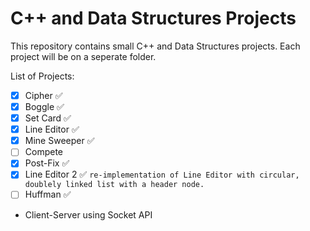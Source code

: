 # C++ and Data Structures Projects 
This repository contains small C++ and Data Structures projects. Each project will be on a seperate folder.

List of Projects:
- [x] Cipher :white_check_mark:
- [x] Boggle :white_check_mark:
- [x] Set Card :white_check_mark:
- [x] Line Editor :white_check_mark:
- [x] Mine Sweeper :white_check_mark:
- [ ] Compete
- [x] Post-Fix :white_check_mark:
- [x] Line Editor 2 :white_check_mark:
          `re-implementation of Line Editor with circular, doublely linked list with a header node.`
- [ ] Huffman :white_check_mark:
- Client-Server using Socket API
